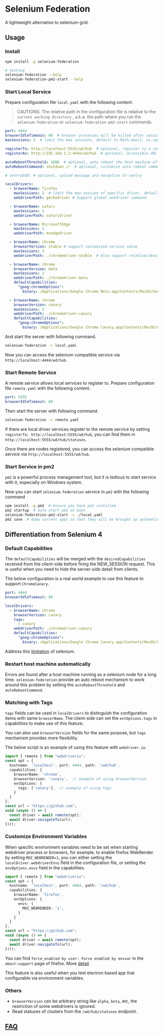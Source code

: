 # Selenium Federation
A lightweight alternative to selenium-grid.

## Usage

### Install
```bash
npm install -g selenium-federation

# testing
selenium-federation --help
selenium-federation-pm2-start --help
```


### Start Local Service
Prepare configuration file `local.yaml` with the following content.

> CAUTIONS: The relative path in the configuration file is relative to the `current working directory` , a.k.a. the path where you run the `selenium-federation` or `selenium-federation-pm2-start` commands.

```yaml
port: 4444
browserIdleTimeout: 60  # browser processes will be killed after session inactive after browserIdleTimeout
maxSessions: 5  # limit the max sessions, default to Math.max(1, os.cpus().length - 1)

registerTo: http://localhost:5555/wd/hub  # optional, register to a remote service
registerAs: http://192.168.1.2:4444/wd/hub  # optional, accessible URL to this service, useful when selenium-federation service behind proxy or inside docker

autoRebootThreshold: 1000  # optional, auto reboot the host machine after start this many sessions, default is 0 (disable)
autoRebootCommand: shutdown /r  # optional, customize auto reboot command, default command depends on the operating system

# sentryDSN: # optional, upload message and exception to sentry

localDrivers:
  - browserName: firefox
    maxSessions: 2  # limit the max session of specific driver, default value is 1
    webdriverPath: geckodriver # Support global webdriver command.

  - browserName: safari
    maxSessions: 1
    webdriverPath: safaridriver

  - browserName: MicrosoftEdge
    maxSessions: 2
    webdriverPath: msedgedriver

  - browserName: chrome
    browserVersion: stable # support customized version value
    maxSessions: 2
    webdriverPath: ./chromedriver-stable  # Also support relative/absolute path to webdriver.

  - browserName: chrome
    browserVersion: beta
    maxSessions: 2
    webdriverPath: ./chromedriver-beta
    defaultCapabilities:
      "goog:chromeOptions":
        binary: /Applications/Google Chrome Beta.app/Contents/MacOS/Google Chrome Beta

  - browserName: chrome
    browserVersion: canary
    maxSessions: 2
    webdriverPath: ./chromedriver-canary
    defaultCapabilities:
      "goog:chromeOptions":
        binary: /Applications/Google Chrome Canary.app/Contents/MacOS/Google Chrome Canary
```

And start the server with following command.
```bash
selenium-federation -c local.yaml
```

Now you can access the selenium compatible service via
`http://localhost:4444/wd/hub`.


### Start Remote Service

A remote service allows local services to register to. Prepare configuration file `remote.yaml` with the following content.

```yaml
port: 5555
browserIdleTimeout: 60
```

Then start the server with following command.
```bash
selenium-federation -c remote.yaml
```

If there are local driver services register to the remote service by setting `registerTo: http://localhost:5555/wd/hub`, you can find them in `http://localhost:5555/wd/hub/statuses`.

Once there are nodes registered, you can access the selenium compatible service via
`http://localhost:5555/wd/hub`.


### Start Service in pm2

`pm2` is a powerful process management tool, but it is tedious to start service with it, especially on Windows system.

Now you can start `selenium-federation` service in `pm2` with the following command

```bash
npm install -g pm2  # ensure you have pm2 installed
pm2 startup  # auto start pm2 on boot
selenium-federation-pm2-start -c ./local.yaml
pm2 save  # dump current apps so that they will be brought up automatically after rebooting
```


## Differentiation from Selenium 4

### Default Capabilities

The `defaultCapabilities` will be merged with the `desiredCapabilities` received from the client-side before firing the NEW_SESSION request. This is useful when you need to hide the server-side detail from clients.

The below configuration is a real world example to use this feature to support `ChromeCanary`.

```yaml
port: 4444
browserIdleTimeout: 60

localDrivers:
  - browserName: chrome
    browserVersion: canary
    tags:
      - canary
    webdriverPath: ./chromedriver-canary
    defaultCapabilities:
      "goog:chromeOptions":
        binary: /Applications/Google Chrome Canary.app/Contents/MacOS/Google Chrome Canary
```

Address this [limitation](https://github.com/SeleniumHQ/selenium/issues/8745) of selenium.

### Restart host machine automatically

Errors are found after a host machine running as a selenium node for a long time. `selenium-federation` provide an auto reboot mechanism to work around this problem by setting the `autoRebootThreshold` and `autoRebootCommand`.


### Matching with Tags

`tags` fields can be used in `localDrivers` to distinguish the configuration items with same `browserName`. The client-side can set the `extOptions.tags` in capabilities to make use of this feature.

You can also use `browserVersion` fields for the same purpose, but `tags` mechanism provides more flexibility.

The below script is an example of using this feature with `webdriver.io`.


```typescript
import { remote } from "webdriverio";
const opt = {
  hostname: 'localhost', port: 4444, path: '/wd/hub',
  capabilities: {
    browserName: 'chrome',
    browserVersion: 'canary',  // example of using browserVersion
    extOptions: {
      tags: ['canary'],  // example of using tags
    }
  }
};
const url = "https://github.com";
void (async () => {
  const driver = await remote(opt);
  await driver.navigateTo(url);
})();
```

### Customize Environment Variables

When specific environment variables need to be set when starting webdriver process or browsers, for example, to enable firefox WebRender by setting `MOZ_WEBRENDER=1`, you can either setting the `localDriver.webdriverEnvs` field in the configuration file, or setting the `envOptions.envs` field in the capabilities.

```typescript
import { remote } from "webdriverio";
const opt = {
  hostname: 'localhost', port: 4444, path: '/wd/hub',
  capabilities: {
    browserName: 'firefox',
    extOptions: {
      envs: {
        MOZ_WEBRENDER: '1',
      }
    }
  }
};
const url = "https://github.com";
void (async () => {
  const driver = await remote(opt);
  await driver.navigateTo(url);
})();
```

You can find `force_enabled by user: Force enabled by envvar` in the `about:support` page of firefox. More [detail](https://wiki.archlinux.org/index.php/Firefox/Tweaks#Enable_WebRender_compositor).

This feature is also useful when you test electron based app that configurable via environment variables.


### Others
* `browserVersion` can be arbitrary string like `alpha`, `beta`, etc, the restriction of some webdrivers is ignored.
* Read statuses of clusters from the `/wd/hub/statuses` endpoint.

## [FAQ](/FAQ.md)